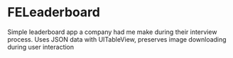 # FELeaderboard
Simple leaderboard app a company had me make during their interview process. Uses JSON data with UITableView, preserves
image downloading during user interaction
